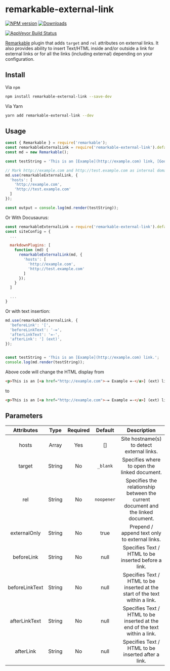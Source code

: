 # remarkable-external-link

[![NPM version][npm-image]][npm-url]
[![Downloads][downloads-image]][npm-url]
<!-- [![Build Status][travis-image]][travis-url] -->
[![AppVeyor Build Status][appveyor-image]][appveyor-url]

[Remarkable](https://www.npmjs.com/package/remarkable) plugin that adds `target` and `rel` attributes on external links. It also provides ability to insert Text/HTML inside and/or outside a link for external links or for all the links (including external) depending on your configuration.

## Install

Via `npm`

```bash
npm install remarkable-external-link --save-dev
```

Via Yarn

```bash
yarn add remarkable-external-link --dev
```

## Usage

```javascript
const { Remarkable } = require('remarkable');
const remarkableExternalLink = require('remarkable-external-link').default;
const md = new Remarkable();

const testString = 'This is an [Example](http://example.com) link, [Google](https://google.com) link, [Facebook](https://facebook.com) link, [Test Example](http://test.example.com/) link, [Test2 Example](http://test2.example.com/) link and [Relative](/docs/concept/) link.';

// Mark http://example.com and http://test.example.com as internal domain.
md.use(remarkableExternalLink, {
  'hosts': [
    'http://example.com',
    'http://test.example.com'
  ]
});

const output = console.log(md.render(testString));
```

Or With Docusaurus:

```javascript
const remarkableExternalLink = require('remarkable-external-link').default;
const siteConfig = {
  ...

  markdownPlugins: [
    function (md) {
      remarkableExternalLink(md, {
        'hosts': [
          'http://example.com',
          'http://test.example.com'
        ]
      });
    }
  ]

  ...
}
```

Or with text insertion:

```javascript
md.use(remarkableExternalLink, {
  'beforeLink': '[',
  'beforeLinkText': '-=',
  'afterLinkText': '=-',
  'afterLink': '] (ext)',
});


const testString = 'This is an [Example](http://example.com) link.';
console.log(md.render(testString));
```

Above code will change the HTML display from

```html
<p>This is an [<a href="http://example.com">-= Example =-</a>] (ext) link.</p>
```

to

```html
<p>This is an [<a href="http://example.com">-= Example =-</a>] (ext) link.</p>
```

## Parameters

|   Attributes   |  Type  | Required |   Default  |                                    Description                                   |
|:--------------:|:------:|:--------:|:----------:|:--------------------------------------------------------------------------------:|
|      hosts     |  Array |    Yes   |     []     | Site hostname(s) to detect external links.                                       |
|     target     | String |    No    |  `_blank`  | Specifies where to open the linked document.                                     |
|       rel      | String |    No    | `noopener` | Specifies the relationship between the current document and the linked document. |
|  externalOnly  | String |    No    |    true    | Prepend / append text only to external links.                                    |
|   beforeLink   | String |    No    |    null    | Specifies Text / HTML to be inserted before a link.                              |
| beforeLinkText | String |    No    |    null    | Specifies Text / HTML to be inserted at the start of the text within a link.     |
|  afterLinkText | String |    No    |    null    | Specifies Text / HTML to be inserted at the end of the text within a link.       |
|    afterLink   | String |    No    |    null    | Specifies Text / HTML to be inserted after a link.                               |

[npm-image]: https://img.shields.io/npm/v/remarkable-external-link.svg
[npm-url]: https://www.npmjs.com/package/remarkable-external-link
[downloads-image]: https://img.shields.io/npm/dm/remarkable-external-link.svg

<!-- [travis-image]: https://travis-ci.org/samiahmedsiddiqui/remarkable-external-link.svg?branch=master
[travis-url]: https://travis-ci.org/github/samiahmedsiddiqui/remarkable-external-link -->

[appveyor-url]: https://ci.appveyor.com/project/samiahmedsiddiqui/remarkable-external-link
[appveyor-image]: https://img.shields.io/appveyor/ci/samiahmedsiddiqui/remarkable-external-link.svg?label=appveyor
